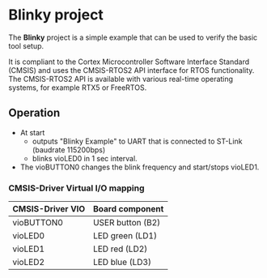 # Blinky project

The **Blinky** project is a simple example that can be used to verify the
basic tool setup.

It is compliant to the Cortex Microcontroller Software Interface Standard (CMSIS)
and uses the CMSIS-RTOS2 API interface for RTOS functionality. The CMSIS-RTOS2 API
is available with various real-time operating systems, for example RTX5 or FreeRTOS.

## Operation

- At start
  - outputs "Blinky Example" to UART that is connected to ST-Link (baudrate 115200bps)
  - blinks vioLED0 in 1 sec interval.
- The vioBUTTON0 changes the blink frequency and start/stops vioLED1.

### CMSIS-Driver Virtual I/O mapping

| CMSIS-Driver VIO      | Board component
|:----------------------|:--------------------------------------
| vioBUTTON0            | USER button (B2)
| vioLED0               | LED green   (LD1)
| vioLED1               | LED red     (LD2)
| vioLED2               | LED blue    (LD3)
